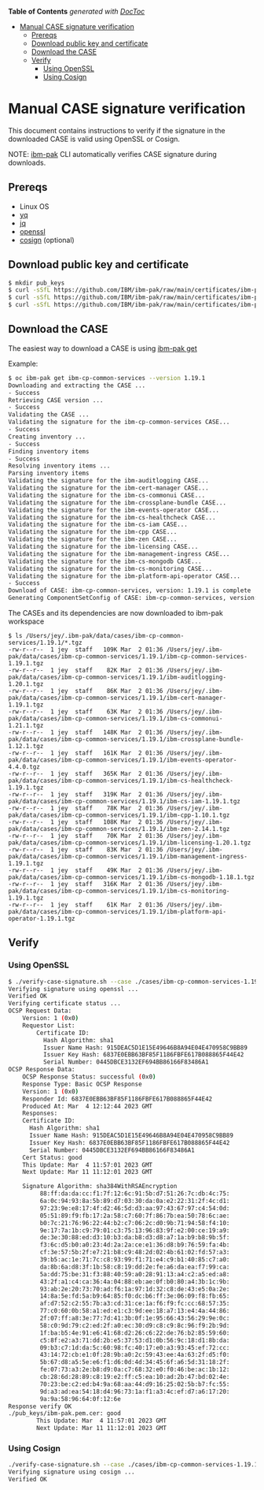 <!-- START doctoc generated TOC please keep comment here to allow auto update -->
<!-- DON'T EDIT THIS SECTION, INSTEAD RE-RUN doctoc TO UPDATE -->
**Table of Contents**  *generated with [DocToc](https://github.com/thlorenz/doctoc)*

- [Manual CASE signature verification](#manual-case-signature-verification)
  - [Prereqs](#prereqs)
  - [Download public key and certificate](#download-public-key-and-certificate)
  - [Download the CASE](#download-the-case)
  - [Verify](#verify)
    - [Using OpenSSL](#using-openssl)
    - [Using Cosign](#using-cosign)

<!-- END doctoc generated TOC please keep comment here to allow auto update -->

# Manual CASE signature verification

This document contains instructions to verify if the signature in the downloaded CASE is valid using OpenSSL or Cosign.

NOTE: [ibm-pak](https://github.com/IBM/ibm-pak) CLI automatically verifies CASE signature during downloads.

## Prereqs

- Linux OS
- [yq](https://mikefarah.gitbook.io/yq/)
- [jq](https://stedolan.github.io/jq/)
- [openssl](https://www.openssl.org/)
- [cosign](https://github.com/sigstore/cosign/releases) (optional)


## Download public key and certificate

```bash
$ mkdir pub_keys
$ curl -sSfL https://github.com/IBM/ibm-pak/raw/main/certificates/ibm-pak-plugin.pem.pub.key -o ibm-pak.pem.pub.key
$ curl -sSfL https://github.com/IBM/ibm-pak/raw/main/certificates/ibm-pak-plugin.pem.cer -o ibm-pak.pem.cer
$ curl -sSfL https://github.com/IBM/ibm-pak/raw/main/certificates/ibm-pak-plugin.pem.chain -o ibm-pak.pem.chain
```

## Download the CASE

The easiest way to download a CASE is using [ibm-pak get](https://github.com/IBM/ibm-pak/blob/main/docs/command-help.md#oc-ibm-pak-get)

Example:

```bash
$ oc ibm-pak get ibm-cp-common-services --version 1.19.1
Downloading and extracting the CASE ...
- Success
Retrieving CASE version ...
- Success
Validating the CASE ...
Validating the signature for the ibm-cp-common-services CASE...
- Success
Creating inventory ...
- Success
Finding inventory items
- Success
Resolving inventory items ...
Parsing inventory items
Validating the signature for the ibm-auditlogging CASE...
Validating the signature for the ibm-cert-manager CASE...
Validating the signature for the ibm-cs-commonui CASE...
Validating the signature for the ibm-crossplane-bundle CASE...
Validating the signature for the ibm-events-operator CASE...
Validating the signature for the ibm-cs-healthcheck CASE...
Validating the signature for the ibm-cs-iam CASE...
Validating the signature for the ibm-cpp CASE...
Validating the signature for the ibm-zen CASE...
Validating the signature for the ibm-licensing CASE...
Validating the signature for the ibm-management-ingress CASE...
Validating the signature for the ibm-cs-mongodb CASE...
Validating the signature for the ibm-cs-monitoring CASE...
Validating the signature for the ibm-platform-api-operator CASE...
- Success
Download of CASE: ibm-cp-common-services, version: 1.19.1 is complete
Generating ComponentSetConfig of CASE: ibm-cp-common-services, version: 1.19.1 to /Users/jey/.ibm-pak/data/cases/ibm-cp-common-services/1.19.1/component-set-config.yaml is complete
```

The CASEs and its dependencies are now downloaded to ibm-pak workspace

```
$ ls /Users/jey/.ibm-pak/data/cases/ibm-cp-common-services/1.19.1/*.tgz
-rw-r--r--  1 jey  staff   109K Mar  2 01:36 /Users/jey/.ibm-pak/data/cases/ibm-cp-common-services/1.19.1/ibm-cp-common-services-1.19.1.tgz
-rw-r--r--  1 jey  staff    82K Mar  2 01:36 /Users/jey/.ibm-pak/data/cases/ibm-cp-common-services/1.19.1/ibm-auditlogging-1.20.1.tgz
-rw-r--r--  1 jey  staff    86K Mar  2 01:36 /Users/jey/.ibm-pak/data/cases/ibm-cp-common-services/1.19.1/ibm-cert-manager-1.19.1.tgz
-rw-r--r--  1 jey  staff    63K Mar  2 01:36 /Users/jey/.ibm-pak/data/cases/ibm-cp-common-services/1.19.1/ibm-cs-commonui-1.21.1.tgz
-rw-r--r--  1 jey  staff   148K Mar  2 01:36 /Users/jey/.ibm-pak/data/cases/ibm-cp-common-services/1.19.1/ibm-crossplane-bundle-1.12.1.tgz
-rw-r--r--  1 jey  staff   161K Mar  2 01:36 /Users/jey/.ibm-pak/data/cases/ibm-cp-common-services/1.19.1/ibm-events-operator-4.4.0.tgz
-rw-r--r--  1 jey  staff   365K Mar  2 01:36 /Users/jey/.ibm-pak/data/cases/ibm-cp-common-services/1.19.1/ibm-cs-healthcheck-1.19.1.tgz
-rw-r--r--  1 jey  staff   319K Mar  2 01:36 /Users/jey/.ibm-pak/data/cases/ibm-cp-common-services/1.19.1/ibm-cs-iam-1.19.1.tgz
-rw-r--r--  1 jey  staff    78K Mar  2 01:36 /Users/jey/.ibm-pak/data/cases/ibm-cp-common-services/1.19.1/ibm-cpp-1.10.1.tgz
-rw-r--r--  1 jey  staff   108K Mar  2 01:36 /Users/jey/.ibm-pak/data/cases/ibm-cp-common-services/1.19.1/ibm-zen-2.14.1.tgz
-rw-r--r--  1 jey  staff    70K Mar  2 01:36 /Users/jey/.ibm-pak/data/cases/ibm-cp-common-services/1.19.1/ibm-licensing-1.20.1.tgz
-rw-r--r--  1 jey  staff    83K Mar  2 01:36 /Users/jey/.ibm-pak/data/cases/ibm-cp-common-services/1.19.1/ibm-management-ingress-1.19.1.tgz
-rw-r--r--  1 jey  staff    49K Mar  2 01:36 /Users/jey/.ibm-pak/data/cases/ibm-cp-common-services/1.19.1/ibm-cs-mongodb-1.18.1.tgz
-rw-r--r--  1 jey  staff   316K Mar  2 01:36 /Users/jey/.ibm-pak/data/cases/ibm-cp-common-services/1.19.1/ibm-cs-monitoring-1.19.1.tgz
-rw-r--r--  1 jey  staff    61K Mar  2 01:36 /Users/jey/.ibm-pak/data/cases/ibm-cp-common-services/1.19.1/ibm-platform-api-operator-1.19.1.tgz
```

## Verify

### Using OpenSSL

```bash
$ ./verify-case-signature.sh --case ./cases/ibm-cp-common-services-1.19.1.tgz --key ./pub_keys/ibm-pak.pem.pub.key --cert ./pub_keys/ibm-pak.pem.cer --cert-chain ./pub_keys/ibm-pak.pem.chain
Verifying signature using openssl ...
Verified OK
Verifying certificate status ...
OCSP Request Data:
    Version: 1 (0x0)
    Requestor List:
        Certificate ID:
          Hash Algorithm: sha1
          Issuer Name Hash: 915DEAC5D1E15E49646B8A94E04E470958C9BB89
          Issuer Key Hash: 6837E0EBB63BF85F1186FBFE617B088865F44E42
          Serial Number: 0445DBCE3132EF694BB86166F83486A1
OCSP Response Data:
    OCSP Response Status: successful (0x0)
    Response Type: Basic OCSP Response
    Version: 1 (0x0)
    Responder Id: 6837E0EBB63BF85F1186FBFE617B088865F44E42
    Produced At: Mar  4 12:12:44 2023 GMT
    Responses:
    Certificate ID:
      Hash Algorithm: sha1
      Issuer Name Hash: 915DEAC5D1E15E49646B8A94E04E470958C9BB89
      Issuer Key Hash: 6837E0EBB63BF85F1186FBFE617B088865F44E42
      Serial Number: 0445DBCE3132EF694BB86166F83486A1
    Cert Status: good
    This Update: Mar  4 11:57:01 2023 GMT
    Next Update: Mar 11 11:12:01 2023 GMT

    Signature Algorithm: sha384WithRSAEncryption
         88:ff:da:da:cc:f1:7f:12:6c:91:5b:d7:51:26:7c:db:4c:75:
         6a:0c:94:93:8a:5b:89:d7:03:30:da:0a:e2:22:31:2f:4c:d1:
         97:23:9e:e8:17:4f:d2:46:5d:d3:aa:97:43:67:97:c4:54:0d:
         05:51:89:f9:fb:17:2a:58:c7:60:7f:86:7b:ea:50:78:6c:ae:
         b0:7c:21:76:96:22:44:b2:c7:06:2c:d0:9b:71:94:58:f4:10:
         9e:17:7a:1b:c9:79:01:c3:75:13:96:83:9f:e2:00:ce:19:a9:
         de:3e:30:88:ed:d3:10:b3:da:b8:d3:d8:a7:1a:b9:b8:9b:5f:
         f3:6c:d5:b0:a0:23:4d:2a:2a:ce:e1:36:d8:b9:76:59:fa:4b:
         cf:3e:57:5b:2f:e7:21:b8:c9:48:2d:02:4b:61:02:fd:57:a3:
         39:b5:ac:1e:71:7c:c8:93:99:f1:71:e4:c9:b1:40:85:c7:a0:
         da:8b:6a:d8:3f:1b:58:c8:19:dd:2e:fe:a6:da:ea:f7:99:ca:
         5a:dd:75:be:31:f3:88:40:59:a0:28:91:13:a4:c2:a5:ed:a8:
         43:2f:a1:c4:ca:36:4a:04:88:eb:ae:0f:b0:80:a4:3b:1c:9b:
         93:ab:2e:20:73:70:ad:f6:1a:97:1d:32:c8:de:43:e5:0a:2e:
         14:8a:5e:fd:5a:b9:64:85:f0:dc:b6:ff:3e:06:09:f8:fb:65:
         af:d7:52:c2:55:7b:a3:cd:31:ce:1a:f6:f9:fc:cc:68:57:35:
         77:c0:60:0b:58:a1:ed:e1:c3:9d:ee:18:a7:13:e4:4a:44:86:
         2f:07:ff:a8:3e:77:7d:41:3b:0f:1e:95:66:43:56:29:9e:0c:
         58:c0:9d:79:c2:ed:2f:a0:ec:30:d9:c8:c9:8c:96:f9:2b:9d:
         1f:ba:b5:4e:91:e6:41:68:d2:26:c6:22:de:76:b2:85:59:60:
         c5:8f:e2:a3:71:dd:2b:e5:37:53:d1:0b:56:9c:18:d1:8b:da:
         09:b3:c7:1d:da:5c:60:98:fc:40:17:e0:a3:93:45:ef:72:cc:
         43:14:72:cb:e1:0f:28:9b:a0:2c:59:43:ee:4a:63:2f:d5:f0:
         5b:67:d8:a5:5e:e6:f1:d6:0d:4d:34:45:6f:a6:5d:31:18:2f:
         fe:07:73:a3:2e:b8:d9:0a:c7:68:32:e0:f0:46:be:ac:1b:12:
         cb:28:6d:28:89:c8:19:e2:ff:c5:ea:10:ad:2b:47:bd:02:4e:
         70:23:be:c2:ed:b4:9a:68:aa:44:d9:16:25:02:5b:b7:fc:55:
         9d:a3:ad:ea:54:18:d4:96:73:1a:f1:a3:4c:ef:d7:a6:17:20:
         9a:9a:58:96:64:0f:12:6e
Response verify OK
./pub_keys/ibm-pak.pem.cer: good
        This Update: Mar  4 11:57:01 2023 GMT
        Next Update: Mar 11 11:12:01 2023 GMT
```

### Using Cosign

```bash
./verify-case-signature.sh --case ./cases/ibm-cp-common-services-1.19.1.tgz --key ./pub_keys/ibm-pak.pem.pub.key --cert ./pub_keys/ibm-pak.pem.cer --cert-chain ./pub_keys/ibm-pak.pem.chain --tool cosign
Verifying signature using cosign ...
Verified OK
```
